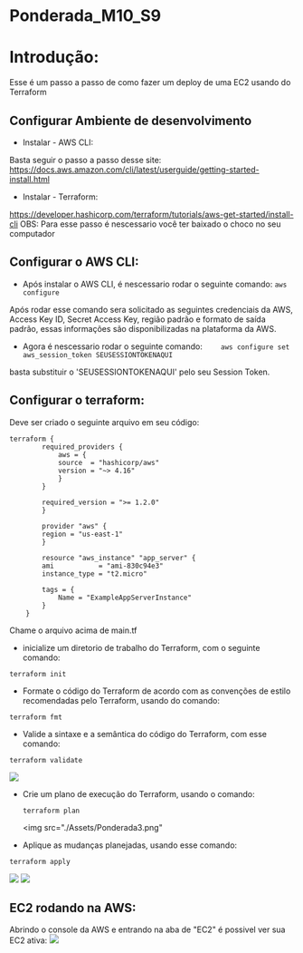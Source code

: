 # Ponderada_M10_S9

# Introdução:
Esse é um passo a passo de como fazer um deploy de uma EC2 usando do Terraform

## Configurar Ambiente de desenvolvimento

- Instalar - AWS CLI:
  
Basta seguir o passo a passo desse site:
https://docs.aws.amazon.com/cli/latest/userguide/getting-started-install.html

- Instalar - Terraform:
  
https://developer.hashicorp.com/terraform/tutorials/aws-get-started/install-cli
OBS: Para esse passo é nescessario você ter baixado o choco no seu computador 

## Configurar o AWS CLI:
- Após instalar o AWS CLI, é nescessario rodar o seguinte comando:
```aws configure```

Após rodar esse comando sera solicitado as seguintes credenciais da AWS, Access Key ID, Secret Access Key, região padrão e formato de saída padrão, essas informações são disponibilizadas na plataforma da AWS.

- Agora é nescessario rodar o seguinte comando:
```    aws configure set aws_session_token SEUSESSIONTOKENAQUI```

basta substituir o 'SEUSESSIONTOKENAQUI' pelo seu Session Token.

## Configurar o terraform:
Deve ser criado o seguinte arquivo em seu código:
```
terraform {
        required_providers {
            aws = {
            source  = "hashicorp/aws"
            version = "~> 4.16"
            }
        }

        required_version = ">= 1.2.0"
        }

        provider "aws" {
        region = "us-east-1"
        }

        resource "aws_instance" "app_server" {
        ami           = "ami-830c94e3"
        instance_type = "t2.micro"

        tags = {
            Name = "ExampleAppServerInstance"
        }
    }
```
Chame o arquivo acima de main.tf

-  inicialize um diretorio de trabalho do Terraform, com o seguinte comando:

``` terraform init ```

- Formate o código do Terraform de acordo com as convenções de estilo recomendadas pelo Terraform, usando do comando:

``` terraform fmt ```

- Valide a sintaxe e a semântica do código do Terraform, com esse comando:

```terraform validate```

<img src="./Assets/Ponderada2.png"></img>

- Crie um plano de execução do Terraform, usando o comando:

  ```terraform plan```

  <img src="./Assets/Ponderada3.png"

- Aplique as mudanças planejadas, usando esse comando:

 ```terraform apply```

 <img src="./Assets/Ponderada3.png"></img>
 <img src="./Assets/Ponderada4.png"></img>

 ## EC2 rodando na AWS:

Abrindo o console da AWS e entrando na aba de "EC2" é possivel ver sua EC2 ativa:
<img src="./Assets/Ponderada5.png"></img>

